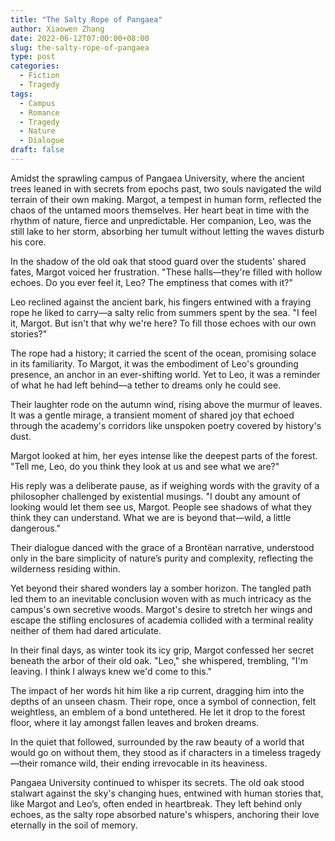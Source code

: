 ```yaml
---
title: "The Salty Rope of Pangaea"
author: Xiaowen Zhang
date: 2022-06-12T07:00:00+08:00
slug: the-salty-rope-of-pangaea
type: post
categories:
  - Fiction
  - Tragedy
tags:
  - Campus
  - Romance
  - Tragedy
  - Nature
  - Dialogue
draft: false
---
```


Amidst the sprawling campus of Pangaea University, where the ancient trees leaned in with secrets from epochs past, two souls navigated the wild terrain of their own making. Margot, a tempest in human form, reflected the chaos of the untamed moors themselves. Her heart beat in time with the rhythm of nature, fierce and unpredictable. Her companion, Leo, was the still lake to her storm, absorbing her tumult without letting the waves disturb his core.

In the shadow of the old oak that stood guard over the students' shared fates, Margot voiced her frustration. "These halls—they're filled with hollow echoes. Do you ever feel it, Leo? The emptiness that comes with it?"

Leo reclined against the ancient bark, his fingers entwined with a fraying rope he liked to carry—a salty relic from summers spent by the sea. "I feel it, Margot. But isn't that why we're here? To fill those echoes with our own stories?"

The rope had a history; it carried the scent of the ocean, promising solace in its familiarity. To Margot, it was the embodiment of Leo's grounding presence, an anchor in an ever-shifting world. Yet to Leo, it was a reminder of what he had left behind—a tether to dreams only he could see.

Their laughter rode on the autumn wind, rising above the murmur of leaves. It was a gentle mirage, a transient moment of shared joy that echoed through the academy's corridors like unspoken poetry covered by history's dust.

Margot looked at him, her eyes intense like the deepest parts of the forest. "Tell me, Leo, do you think they look at us and see what we are?"

His reply was a deliberate pause, as if weighing words with the gravity of a philosopher challenged by existential musings. "I doubt any amount of looking would let them see us, Margot. People see shadows of what they think they can understand. What we are is beyond that—wild, a little dangerous."

Their dialogue danced with the grace of a Brontëan narrative, understood only in the bare simplicity of nature’s purity and complexity, reflecting the wilderness residing within.

Yet beyond their shared wonders lay a somber horizon. The tangled path led them to an inevitable conclusion woven with as much intricacy as the campus's own secretive woods. Margot's desire to stretch her wings and escape the stifling enclosures of academia collided with a terminal reality neither of them had dared articulate.

In their final days, as winter took its icy grip, Margot confessed her secret beneath the arbor of their old oak. "Leo," she whispered, trembling, "I'm leaving. I think I always knew we'd come to this."

The impact of her words hit him like a rip current, dragging him into the depths of an unseen chasm. Their rope, once a symbol of connection, felt weightless, an emblem of a bond untethered. He let it drop to the forest floor, where it lay amongst fallen leaves and broken dreams.

In the quiet that followed, surrounded by the raw beauty of a world that would go on without them, they stood as if characters in a timeless tragedy—their romance wild, their ending irrevocable in its heaviness.

Pangaea University continued to whisper its secrets. The old oak stood stalwart against the sky's changing hues, entwined with human stories that, like Margot and Leo’s, often ended in heartbreak. They left behind only echoes, as the salty rope absorbed nature's whispers, anchoring their love eternally in the soil of memory.